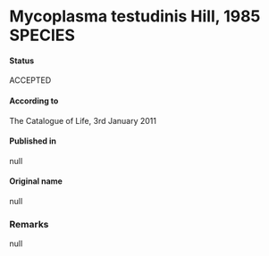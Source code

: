 # Mycoplasma testudinis Hill, 1985 SPECIES

#### Status
ACCEPTED

#### According to
The Catalogue of Life, 3rd January 2011

#### Published in
null

#### Original name
null

### Remarks
null